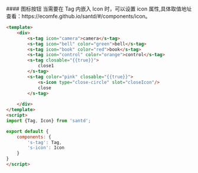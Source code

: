 <text lang="cn">
#### 图标按钮
当需要在 Tag 内嵌入 Icon 时，可以设置 icon 属性,具体取值地址查看：https://ecomfe.github.io/santd/#/components/icon。

</text>

```html
<template>
    <div>
        <s-tag icon="camera">camera</s-tag>
        <s-tag icon="bell" color="green">bell</s-tag>
        <s-tag icon="book" color="red">book</s-tag>
        <s-tag icon="control" color="orange">control</s-tag>
        <s-tag closable="{{true}}">
            close1
        </s-tag>
        <s-tag color="pink" closable="{{true}}">
            <s-icon type="close-circle" slot="closeIcon"/>
            close
        </s-tag>
        
    </div>
</template>
<script>
import {Tag, Icon} from 'santd';

export default {
    components: {
        's-tag': Tag,
        's-icon': Icon
    }
}
</script>
```
